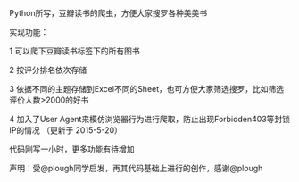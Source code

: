 Python所写，豆瓣读书的爬虫，方便大家搜罗各种美美书 

实现功能：

1 可以爬下豆瓣读书标签下的所有图书 

2 按评分排名依次存储

3 依据不同的主题存储到Excel不同的Sheet，也可方便大家筛选搜罗，比如筛选评价人数>2000的好书

4 加入了User Agent来模仿浏览器行为进行爬取，防止出现Forbidden403等封锁IP的情况 （更新于 2015-5-20）




代码刚写一小时，更多功能有待增加


声明：受@plough同学启发，再其代码基础上进行的创作，感谢@plough



